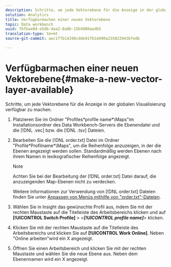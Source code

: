 ```yaml
---
description: Schritte, um jede Vektorebene für die Anzeige in der globalen Visualisierung verfügbar zu machen.
solution: Analytics
title: Verfügbarmachen einer neuen Vektorebene
topic: Data workbench
uuid: 7bfbae0d-e5db-4aa2-8a8b-15b4980aadb5
translation-type: tm+mt
source-git-commit: aec1f7b14198cdde91f61d490a235022943bfedb

---
```



# Verfügbarmachen einer neuen Vektorebene{#make-a-new-vector-layer-available}

Schritte, um jede Vektorebene für die Anzeige in der globalen Visualisierung verfügbar zu machen.

1. Platzieren Sie im Ordner &quot;Profiles\*profile name*\Maps&quot;im Installationsordner des Data Workbench-Servers die Ebenendatei und die [!DNL .vec] bzw. die [!DNL .tsv] Dateien.
1. Bearbeiten Sie die [!DNL order.txt] Datei im Ordner &quot;Profile\*Profilname*\Maps&quot;, um die Reihenfolge anzuzeigen, in der die Ebenen angezeigt werden sollen. Standardmäßig werden Ebenen nach ihrem Namen in lexikografischer Reihenfolge angezeigt.

   >[!NOTE]
   >
   >Achten Sie bei der Bearbeitung der [!DNL order.txt] Datei darauf, die anzuzeigenden Map-Ebenen nicht zu verdecken.

   Weitere Informationen zur Verwendung von [!DNL order.txt] Dateien finden Sie unter [Anpassen von Menüs mithilfe von &quot;order.txt&quot;-Dateien](../../../../home/c-get-started/c-intf-anlys-ftrs/c-ctm-menus/t-cstm-menus-ordr-files.md#task-a391800a8dd444deb3e1516d5189f999).

1. Wählen Sie in Insight das gewünschte Profil aus, indem Sie mit der rechten Maustaste auf die Titelleiste des Arbeitsbereichs klicken und auf **[!UICONTROL Switch Profile]** > *&lt;**[!UICONTROL profile name]**>* klicken.
1. Klicken Sie mit der rechten Maustaste auf die Titelleiste des Arbeitsbereichs und klicken Sie auf **[!UICONTROL Work Online]**. Neben &quot;Online arbeiten&quot;wird ein X angezeigt.
1. Öffnen Sie einen Arbeitsbereich und klicken Sie mit der rechten Maustaste und wählen Sie die neue Ebene aus. Neben dem Ebenennamen wird ein X angezeigt.
